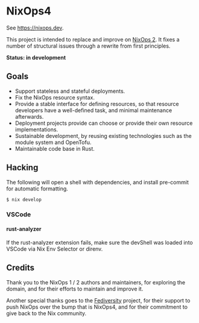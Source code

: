 
# NixOps4

See https://nixops.dev.

This project is intended to replace and improve on [NixOps 2](https://github.com/NixOS/nixops).
It fixes a number of structural issues through a rewrite from first principles.

**Status: in development**

## Goals

- Support stateless and stateful deployments.
- Fix the NixOps resource syntax.
- Provide a stable interface for defining resources, so that resource developers have a well-defined task, and minimal maintenance afterwards.
- Deployment projects provide can choose or provide their own resource implementations.
- Sustainable development, by reusing existing technologies such as the module system and OpenTofu.
- Maintainable code base in Rust.

## Hacking

The following will open a shell with dependencies, and install pre-commit for automatic formatting.

```console
$ nix develop
```

### VSCode

#### rust-analyzer

If the rust-analyzer extension fails, make sure the devShell was loaded into VSCode via Nix Env Selector or direnv.

## Credits

Thank you to the NixOps 1 / 2 authors and maintainers, for exploring the domain, and for their efforts to maintain and improve it.

Another special thanks goes to the [Fediversity](https://www.fediversity.eu) project, for their support to push NixOps over the bump that is NixOps4, and for their commitment to give back to the Nix community.
